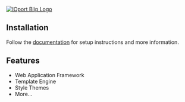 [![IOport Blip Logo](http://www.ioport.com/Assets/Themes/Blip/Images/Logo-IO-Blip.svg)](http://www.ioport.com/Products/Blip)

## Installation

Follow the [documentation](http://https://github.com/Balguardth/ioport-hub)
for setup instructions and more information.

## Features

  * Web Application Framework
  * Template Engine
  * Style Themes
  * More...
